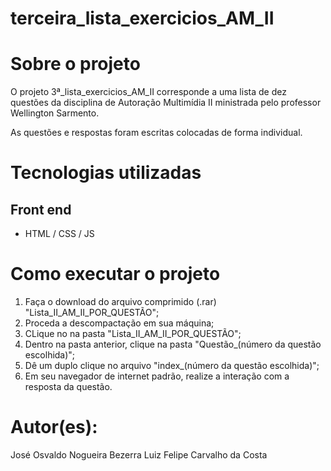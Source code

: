 # terceira_lista_exercicios_AM_II

# Sobre o projeto

O projeto 3ª_lista_exercicios_AM_II corresponde a uma lista de dez questões da disciplina de Autoração Multimídia II ministrada pelo professor Wellington Sarmento.

As questões e respostas foram escritas colocadas de forma individual.

# Tecnologias utilizadas

## Front end
- HTML / CSS / JS 


# Como executar o projeto

1. Faça o download do arquivo comprimido (.rar) "Lista_II_AM_II_POR_QUESTÃO";
2. Proceda a descompactação em sua máquina;
3. CLique no na pasta "Lista_II_AM_II_POR_QUESTÃO";
4. Dentro na pasta anterior, clique na pasta "Questão_(número da questão escolhida)";
5. Dê um duplo clique no arquivo "index_(número da questão escolhida)";
6. Em seu navegador de internet padrão, realize a interação com a resposta da questão.


# Autor(es):

José Osvaldo Nogueira Bezerra
Luiz Felipe Carvalho da Costa


